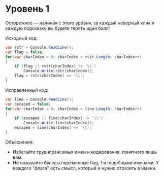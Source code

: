 # Уровень 1

Осторожнее — начиная с этого уровня, за каждый неверный клик и каждую подсказку вы будете терять один балл!

Исходный код:
```cs
var rstr = Console.ReadLine();
var flag = false;
for(var charIndex = 0; charIndex < rstr.Length; charIndex++)
{
    if (flag || rstr[charIndex] != '\\')
        Console.Write(rstr[charIndex]);
    flag = rstr[charIndex] == '\\';
}
```

Исправленный код:
```cs
var line = Console.ReadLine();
var escaped = false;
for(var charIndex = 0; charIndex < line.Length; charIndex++)
{
    if (escaped || line[charIndex] != '\\')
        Console.Write(line[charIndex]);
    escaped = line[charIndex] == '\\';
}
```

Объяснения:
- Избегайте труднпрзнсимых имен и кодирования, понятного лишь вам.
- Не называйте булевы переменные flag, f и подобными именами. У каждого "флага" есть смысл, который и нужно отразить в имени.
